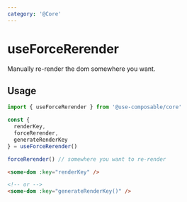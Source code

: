 ```yaml
---
category: '@Core'
---
```


# useForceRerender

Manually re-render the dom somewhere you want.

## Usage

```ts
import { useForceRerender } from '@use-composable/core'

const {
  renderKey,
  forceRerender,
  generateRenderKey
} = useForceRerender()

forceRerender() // somewhere you want to re-render
```

```html
<some-dom :key="renderKey" />

<!-- or -->
<some-dom :key="generateRenderKey()" />
```

